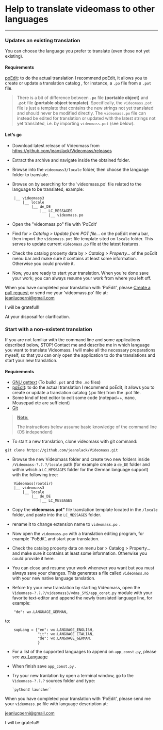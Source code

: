 # Help to translate videomass to other languages
-----------------

### Updates an existing translation  

You can choose the language you prefer to translate (even those not yet existing).

#### Requirements

[poEdit](https://poedit.net/): to do the actual translation I recommend poEdit, 
it allows you to create or update a translation catalog , for instance, a `.po` 
file from a `.pot` file.

> There is a bit of difference between **`.po`** file **(portable object)** and 
> **`.pot`** file **(portable object template)**. Specifically, the `videomass.pot` 
> file is just a template that contains the new strings not yet translated and should 
> never be modified directly. The `videomass.po` file can instead be edited for translation 
> or updated with the latest strings not yet translated, i.e. by importing `videomass.pot` 
> (see below).

#### Let's go

- Download latest release of Videomass from https://github.com/jeanslack/Videomass/releases

- Extract the archive and navigate inside the obtained folder.

- Browse into the `videomass3/locale` folder, then choose the language folder to translate.

- Browse on by searching for the 'videomass.po' file related to the language to be translated, example:

``` Videomass(base dir.)
    |__ videomass3
        |__ locale
            |__ de_DE
                |__ LC_MESSAGES
                    |__ videomass.po
```
- Open the "videomass.po" file with 'PoEdit' 

- Find for *> Catalog > Update from POT file...* on the poEdit menu bar, then 
import the `videomass.pot` file template sited on `locale` folder. This serves 
to update current `videomass.po` file at the latest features.

- Check the catalog property data by *> Catalog > Property...* of the poEdit menu bar 
and make sure it contains at least some information. Otherwise you could provide 
it.

- Now, you are ready to start your translation. When you're done save your work; 
you can always resume your work from where you left off.

When you have completed your translation with 'PoEdit', please [Create a pull 
request](https://github.com/jeanslack/Videomass/pulls) or send me your 
'videomass.po' file at: <jeanlucperni@gmail.com>   

I will be grateful!!

At your disposal for clarification.

### Start with a non-existent translation

If you are not familiar with the command line and some applications described below, STOP! 
Contact me and describe me in which language you want to translate Videomass. I will make 
all the necessary preparations myself, so that you can only open the application to do 
the translations and start your new translation. 

#### Requirements
- [GNU gettext](https://www.gnu.org/software/gettext) (To build `.pot` and the 
`.mo` files)
- [poEdit](https://poedit.net/): to do the actual translation I recommend poEdit, 
it allows you to create or update a translation catalog (.po file) from the .pot file.
- Some kind of text editor to edit some code (notepad++, nano, Mousepad etc are sufficient)
- [Git](https://git-scm.com/downloads)

> <ins>**Note:**</ins>
>
> The instructions below assume basic knowledge of the command line (OS independent)

- To start a new translation, clone videomass with git command:
```
git clone https://github.com/jeanslack/Videomass.git
```

- Browse the new Videomass folder and create two new folders inside 
`/Videomass-?.?.?/locale` path (for example create a `de_DE` folder and within 
which a `LC_MESSAGES` folder for the German language support) with the following tree:
```
    Videomass(rootdir)
    |__ videomass3
        |__ locale
            |__ de_DE
                |__ LC_MESSAGES
```
                
- Copy the **videomass.pot"** file translation template located in the `/locale` 
folder, and paste into the `LC_MESSAGES` folder.

- rename it to change extension name to `videomass.po` . 

- Now open the `videomass.po` with a translation editing program, for example 
'PoEdit', and start your translation.

- Check the catalog property data on menu bar > Catalog > Property... 
and make sure it contains at least some information. Otherwise you could provide 
it here.

- You can close and resume your work whenever you want but you must always save 
your changes. This generates a file called `videomass.mo` with your new native 
language tanslation.

- Before try your new translation by starting Videomass, open the 
`Videomass-?.?.?/videomass3/vdms_SYS/app_const.py` module with your favorite 
text-editor and append the newly translated language line, for example:
```
    "de": wx.LANGUAGE_GERMAN,
```
to:
```
    supLang = {"en": wx.LANGUAGE_ENGLISH,
               "it": wx.LANGUAGE_ITALIAN,
               "de": wx.LANGUAGE_GERMAN,
               }
```
- For a list of the supported languages to append on `app_const.py`, please see 
[wx.Language](https://wxpython.org/Phoenix/docs/html/wx.Language.enumeration.html#wx-language)

- When finish save `app_const.py` .

- Try your new tranlation by open a terminal window, go to the `Videomass-?.?.?` 
sources folder and type: 

      `python3 launcher`

When you have completed your translation with 'PoEdit', please send me your 
`videomass.po` file with language description at:

<jeanlucperni@gmail.com>

I will be grateful!!
